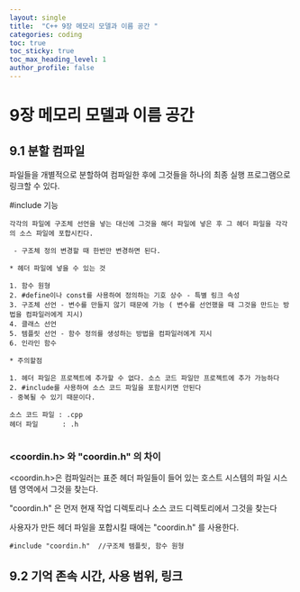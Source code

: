 ```yaml
---
layout: single
title:  "C++ 9장 메모리 모델과 이름 공간 "
categories: coding
toc: true
toc_sticky: true
toc_max_heading_level: 1
author_profile: false
---
```


# 9장 메모리 모델과 이름 공간

## 9.1 분할 컴파일

파일들을 개별적으로 분할하여 컴파일한 후에 그것들을 하나의 최종 실행 프로그램으로 링크할 수 있다.

#include 기능

```
각각의 파일에 구조체 선언을 넣는 대신에 그것을 해더 파일에 넣은 후 그 헤더 파일을 각각의 소스 파일에 포합시킨다.

 - 구조체 정의 변경할 때 한번만 변경하면 된다.

* 헤더 파일에 넣을 수 있는 것

1. 함수 원형
2. #define이나 const를 사용하여 정의하는 기호 상수 - 특별 링크 속성
3. 구조체 선언 - 변수를 만들지 않기 때문에 가능 ( 변수를 선언했을 때 그것을 만드는 방법을 컴파일러에게 지시)
4. 클래스 선언
5. 템플릿 선언 - 함수 정의를 생성하는 방법을 컴파일러에게 지시
6. 인라인 함수

* 주의할점

1. 헤더 파일은 프로젝트에 추가할 수 없다. 소스 코드 파일만 프로젝트에 추가 가능하다
2. #include를 사용하여 소스 코드 파일을 포함시키면 안된다
- 중복될 수 있기 때문이다.

소스 코드 파일 : .cpp
헤더 파일      : .h 
 

```
<html
https://gist.github.com/Idealm99/0a866c6a10fd0c8389e42bc8f2ff99a3.js
/html>


### <coordin.h> 와 "coordin.h" 의 차이

<coordin.h>은 컴파일러는 표준 헤더 파일들이 들어 있는 호스트 시스템의 파일 시스템 영역에서 그것을 찾는다.


"coordin.h" 은 먼저 현재 작업 디렉토리나 소스 코드 디렉토리에서 그것을 찾는다

사용자가 만든 헤더 파일을 포합시킬 때에는 "coordin.h" 를 사용한다.

    #include "coordin.h"  //구조체 템플릿, 함수 원형

    

## 9.2 기억 존속 시간, 사용 범위, 링크








